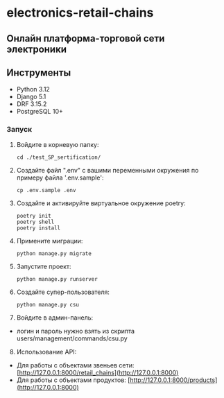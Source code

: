 # electronics-retail-chains

## Онлайн платформа-торговой сети электроники
## Инструменты
- Python 3.12
- Django 5.1
- DRF 3.15.2
- PostgreSQL 10+

### Запуск

1. Войдите в корневую папку:

   ```shell
   cd ./test_SP_sertification/
   ```

2. Создайте файл ".env" с вашими переменными окружения по примеру файла '.env.sample':

   ```shell
   cp .env.sample .env
   ```

3. Создайте и активируйте виртуальное окружение poetry:

   ```shell
   poetry init
   poetry shell
   poetry install
   ```

4. Примените миграции:

   ```shell
   python manage.py migrate
   ```

5. Запустите проект:

   ```shell
   python manage.py runserver
   ```
6. Создайте супер-пользователя:
   ```shell
   python manage.py csu
   ```

7. Войдите в админ-панель:

- логин и пароль нужно взять из скрипта users/management/commands/csu.py

8. Использование API:

- Для работы с объектами звеньев сети: [http://127.0.0.1:8000/retail_chains](http://127.0.0.1:8000)
- Для работы с объектами продуктов: [http://127.0.0.1:8000/products](http://127.0.0.1:8000)